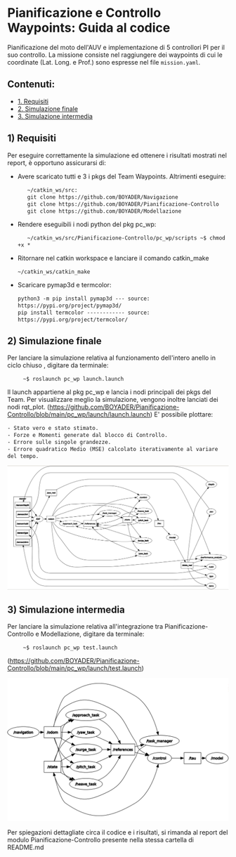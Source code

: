 # Pianificazione e Controllo Waypoints: Guida al codice
Pianificazione del moto dell'AUV e implementazione di 5 controllori PI per il suo controllo.
La missione consiste nel raggiungere dei waypoints di cui le coordinate (Lat. Long. e Prof.) sono espresse nel file `mission.yaml`.

## Contenuti:
* [1. Requisiti](#1-requisiti)
* [2. Simulazione finale](#2-simulazione-finale)
* [3. Simulazione intermedia](#3-simulazione-intermedia)

## 1) Requisiti
Per eseguire correttamente la simulazione ed ottenere i risultati mostrati nel report, è opportuno assicurarsi di:

- Avere scaricato tutti e 3 i pkgs del Team Waypoints. Altrimenti eseguire:
     ```
        ~/catkin_ws/src:
        git clone https://github.com/BOYADER/Navigazione
        git clone https://github.com/BOYADER/Pianificazione-Controllo
        git clone https://github.com/BOYADER/Modellazione 
     ```
- Rendere eseguibili i nodi python del pkg pc_wp:
     ```
        ~/catkin_ws/src/Pianificazione-Controllo/pc_wp/scripts ~$ chmod +x *
     ```  
- Ritornare nel catkin workspace e lanciare il comando catkin_make
     ```
	~/catkin_ws/catkin_make
     ```
- Scaricare pymap3d e termcolor:
     ```
	python3 -m pip install pymap3d --- source: https://pypi.org/project/pymap3d/
	pip install termcolor ------------ source: https://pypi.org/project/termcolor/
     ```
## 2) Simulazione finale
Per lanciare la simulazione relativa al funzionamento dell'intero anello in ciclo chiuso , digitare da terminale:
 ```
      ~$ roslaunch pc_wp launch.launch
 ```
Il launch appartiene al pkg pc_wp e lancia i nodi principali dei pkgs del Team. Per visualizzare meglio la simulazione, vengono inoltre lanciati dei nodi rqt_plot. 
(https://github.com/BOYADER/Pianificazione-Controllo/blob/main/pc_wp/launch/launch.launch)
E' possibile plottare:

	- Stato vero e stato stimato.
	- Forze e Momenti generate dal blocco di Controllo.
	- Errore sulle singole grandezze.
	- Errore quadratico Medio (MSE) calcolato iterativamente al variare del tempo.

![alt text](https://github.com/BOYADER/Navigazione/blob/main/docs/rqt_graph.PNG)

## 3) Simulazione intermedia
Per lanciare la simulazione relativa all'integrazione tra Pianificazione-Controllo e Modellazione, digitare da terminale:
 ```
      ~$ roslaunch pc_wp test.launch
 ```
(https://github.com/BOYADER/Pianificazione-Controllo/blob/main/pc_wp/launch/test.launch)

![alt text](https://github.com/BOYADER/Pianificazione-Controllo/blob/main/testlaunch.png)

Per spiegazioni dettagliate circa il codice e i risultati, si rimanda al report del modulo Pianificazione-Controllo presente nella stessa cartella di README.md
